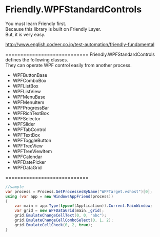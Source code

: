 Friendly.WPFStandardControls
============================

You must learn Friendly first.  
Because this library is built on Friendly Layer.  
But, it is very easy.  

http://www.english.codeer.co.jp/test-automation/friendly-fundamental  

============================
Friendly.WPFStandardControls defines the following classes.   
They can operate WPF control easily from another process.   

* WPFButtonBase  
* WPFComboBox  
* WPFListBox  
* WPFListView  
* WPFMenuBase  
* WPFMenuItem  
* WPFProgressBar  
* WPFRichTextBox  
* WPFSelector  
* WPFSlider  
* WPFTabControl  
* WPFTextBox  
* WPFToggleButton  
* WPFTreeView  
* WPFTreeViewItem  
* WPFCalendar  
* WPFDatePicker  
* WPFDataGrid  

============================
```cs  
//sample  
var process = Process.GetProcessesByName("WPFTarget.vshost")[0];  
using (var app = new WindowsAppFriend(process))  
{  
    var main = app.Type(typeof(Application)).Current.MainWindow;  
    var grid = new WPFDataGrid(main._grid);  
    grid.EmulateChangeCellText(0, 0, "abc");  
    grid.EmulateChangeCellComboSelect(0, 1, 2);  
    grid.EmulateCellCheck(0, 2, true);  
}  
```
